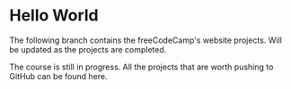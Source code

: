 # Hello World

The following branch contains the freeCodeCamp's website projects.
Will be updated as the projects are completed.

The course is still in progress. All the projects that are worth pushing to GitHub can be found here.
